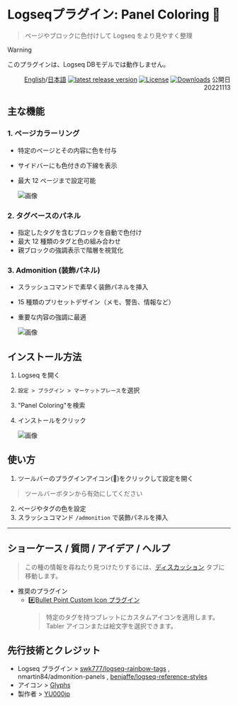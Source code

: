 # Logseqプラグイン: Panel Coloring 🎨

> ページやブロックに色付けして Logseq をより見やすく整理

> [!WARNING]
> このプラグインは、Logseq DBモデルでは動作しません。

<div align="right">

[English](https://github.com/YU000jp/logseq-plugin-panel-coloring)/[日本語](https://github.com/YU000jp/logseq-plugin-panel-coloring/blob/main/README.ja.md) [![latest release version](https://img.shields.io/github/v/release/YU000jp/logseq-plugin-panel-coloring)](https://github.com/YU000jp/logseq-plugin-panel-coloring/releases)
[![License](https://img.shields.io/github/license/YU000jp/logseq-plugin-panel-coloring?color=blue)](https://github.com/YU000jp/logseq-plugin-panel-coloring/blob/main/LICENSE)
[![Downloads](https://img.shields.io/github/downloads/YU000jp/logseq-plugin-panel-coloring/total.svg)](https://github.com/YU000jp/logseq-plugin-panel-coloring/releases)
 公開日 20221113
 </div>

## 主な機能

### 1. ページカラーリング

-   特定のページとその内容に色を付与
-   サイドバーにも色付きの下線を表示
-   最大 12 ページまで設定可能

    ![画像](https://user-images.githubusercontent.com/111847207/224817899-44220e25-3c28-4ea6-9f9a-5892241df95a.gif)

### 2. タグベースのパネル

-   指定したタグを含むブロックを自動で色付け
-   最大 12 種類のタグと色の組み合わせ
-   親ブロックの強調表示で階層を視覚化

### 3. Admonition (装飾パネル)

-   スラッシュコマンドで素早く装飾パネルを挿入
-   15 種類のプリセットデザイン（メモ、警告、情報など）
-   重要な内容の強調に最適

    ![画像](https://user-images.githubusercontent.com/111847207/207467377-e307a412-b9c1-4889-b110-3f69e3f00007.png)

## インストール方法

1. Logseq を開く
2. `設定 > プラグイン > マーケットプレース`を選択
3. "Panel Coloring"を検索
4. インストールをクリック

    ![画像](https://user-images.githubusercontent.com/111847207/229359195-84732952-d385-4689-af1e-2cc7cc9d491f.png)

## 使い方

1. ツールバーのプラグインアイコン(🎨)をクリックして設定を開く
  > ツールバーボタンから有効にしてください
2. ページやタグの色を設定
3. スラッシュコマンド `/admonition` で装飾パネルを挿入

---

## ショーケース / 質問 / アイデア / ヘルプ

> この種の情報を尋ねたり見つけたりするには、[ディスカッション](https://github.com/YU000jp/logseq-plugin-some-menu-extender/discussions) タブに移動します。

-   推奨のプラグイン
    -   [#️⃣Bullet Point Custom Icon プラグイン](https://github.com/YU000jp/logseq-plugin-bullet-point-custom-icon)
        > 特定のタグを持つブレットにカスタムアイコンを適用します。Tabler アイコンまたは絵文字を選択できます。

## 先行技術とクレジット

-   Logseq プラグイン > [swk777/logseq-rainbow-tags](https://github.com/swk777/logseq-rainbow-tags) , nmartin84/admonition-panels , [benjaffe/logseq-reference-styles](https://github.com/benjaffe/logseq-reference-styles)
-   アイコン > [Glyphs](https://glyphs.fyi/dir?i=venn&v=poly&w)
-   製作者 > [YU000jp](https://github.com/YU000jp)
